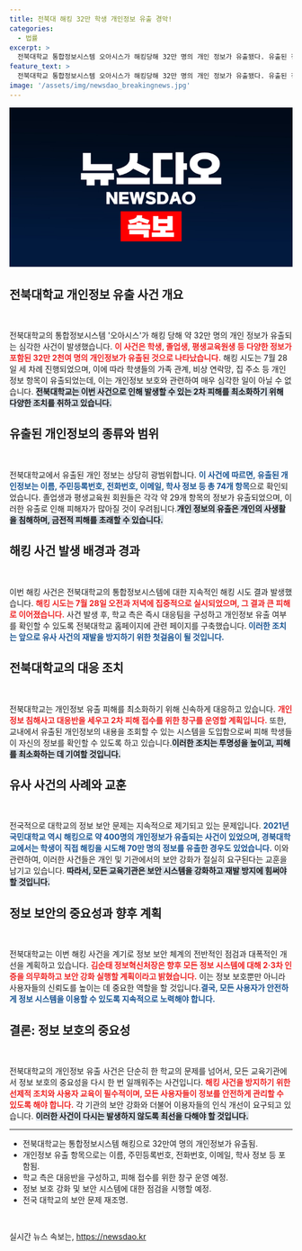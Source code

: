 ```yaml
---
title: 전북대 해킹 32만 학생 개인정보 유출 경악!
categories:
  - 법률
excerpt: >
  전북대학교 통합정보시스템 오아시스가 해킹당해 32만 명의 개인 정보가 유출됐다. 유출된 정보엔 가족 관계와 비상 연락망까지 포함되어 충격이 더해지고 있다. 피해 예방을 위한 대응책도 마련 중이다.
feature_text: >
  전북대학교 통합정보시스템 오아시스가 해킹당해 32만 명의 개인 정보가 유출됐다. 유출된 정보엔 가족 관계와 비상 연락망까지 포함되어 충격이 더해지고 있다. 피해 예방을 위한 대응책도 마련 중이다.
image: '/assets/img/newsdao_breakingnews.jpg'
---
```


<p><img src="/assets/img/newsdao_breakingnews.jpg" alt="firstkoreanews 속보" /></p>

<h2 data-ke-size="size26">전북대학교 개인정보 유출 사건 개요</h2>

<p data-ke-size="size16">&nbsp;</p>

<p>전북대학교의 통합정보시스템 '오아시스'가 해킹 당해 약 32만 명의 개인 정보가 유출되는 심각한 사건이 발생했습니다. <b><span style="color: #ee2323;">이 사건은 학생, 졸업생, 평생교육원생 등 다양한 정보가 포함된 32만 2천여 명의 개인정보가 유출된 것으로 나타났습니다.</span></b> 해킹 시도는 7월 28일 세 차례 진행되었으며, 이에 따라 학생들의 가족 관계, 비상 연락망, 집 주소 등 개인정보 항목이 유출되었는데, 이는 개인정보 보호와 관련하여 매우 심각한 일이 아닐 수 없습니다. <b><span style="background-color: #21538527;">전북대학교는 이번 사건으로 인해 발생할 수 있는 2차 피해를 최소화하기 위해 다양한 조치를 취하고 있습니다.</span></b> </p>

<h2 data-ke-size="size26">유출된 개인정보의 종류와 범위</h2>

<p data-ke-size="size16">&nbsp;</p>

<p>전북대학교에서 유출된 개인 정보는 상당히 광범위합니다. <b><span style="color: #1a5490;">이 사건에 따르면, 유출된 개인정보는 이름, 주민등록번호, 전화번호, 이메일, 학사 정보 등 총 74개 항목</span></b>으로 확인되었습니다. 졸업생과 평생교육원 회원들은 각각 약 29개 항목의 정보가 유출되었으며, 이러한 유출로 인해 피해자가 많아질 것이 우려됩니다.<b><span style="background-color: #21538527;">개인 정보의 유출은 개인의 사생활을 침해하며, 금전적 피해를 초래할 수 있습니다.</span></b> </p>

<h2 data-ke-size="size26">해킹 사건 발생 배경과 경과</h2>

<p data-ke-size="size16">&nbsp;</p>

<p>이번 해킹 사건은 전북대학교의 통합정보시스템에 대한 지속적인 해킹 시도 결과 발생했습니다. <b><span style="color: #ee2323;">해킹 시도는 7월 28일 오전과 저녁에 집중적으로 실시되었으며, 그 결과 큰 피해로 이어졌습니다.</span></b> 사건 발생 후, 학교 측은 즉시 대응팀을 구성하고 개인정보 유출 여부를 확인할 수 있도록 전북대학교 홈페이지에 관련 페이지를 구축했습니다.<b><span style="color: #1a5490;"> 이러한 조치는 앞으로 유사 사건의 재발을 방지하기 위한 첫걸음이 될 것입니다.</span></b></p>

<h2 data-ke-size="size26">전북대학교의 대응 조치</h2>

<p data-ke-size="size16">&nbsp;</p>

<p>전북대학교는 개인정보 유출 피해를 최소화하기 위해 신속하게 대응하고 있습니다. <b><span style="color: #ee2323;">개인정보 침해사고 대응반을 세우고 2차 피해 접수를 위한 창구를 운영할 계획입니다.</span></b> 또한, 교내에서 유출된 개인정보의 내용을 조회할 수 있는 시스템을 도입함으로써 피해 학생들이 자신의 정보를 확인할 수 있도록 하고 있습니다.<b><span style="background-color: #21538527;">이러한 조치는 투명성을 높이고, 피해를 최소화하는 데 기여할 것입니다.</span></b> </p>

<h2 data-ke-size="size26">유사 사건의 사례와 교훈</h2>

<p data-ke-size="size16">&nbsp;</p>

<p>전국적으로 대학교의 정보 보안 문제는 지속적으로 제기되고 있는 문제입니다. <b><span style="color: #1a5490;">2021년 국민대학교 역시 해킹으로 약 400명의 개인정보가 유출되는 사건이 있었으며, 경북대학교에서는 학생이 직접 해킹을 시도해 70만 명의 정보를 유출한 경우도 있었습니다.</span></b> 이와 관련하여, 이러한 사건들은 개인 및 기관에서의 보안 강화가 절실히 요구된다는 교훈을 남기고 있습니다. <b><span style="background-color: #21538527;">따라서, 모든 교육기관은 보안 시스템을 강화하고 재발 방지에 힘써야 할 것입니다.</span></b> </p>

<h2 data-ke-size="size26">정보 보안의 중요성과 향후 계획</h2>

<p data-ke-size="size16">&nbsp;</p>

<p>전북대학교는 이번 해킹 사건을 계기로 정보 보안 체계의 전반적인 점검과 대폭적인 개선을 계획하고 있습니다. <b><span style="color: #ee2323;">김순태 정보혁신처장은 향후 모든 정보 시스템에 대해 2·3차 인증을 의무화하고 보안 강화 실행할 계획이라고 밝혔습니다.</span></b> 이는 정보 보호뿐만 아니라 사용자들의 신뢰도를 높이는 데 중요한 역할을 할 것입니다.<b><span style="color: #1a5490;">결국, 모든 사용자가 안전하게 정보 시스템을 이용할 수 있도록 지속적으로 노력해야 합니다.</span></b></p>

<h2 data-ke-size="size26">결론: 정보 보호의 중요성</h2>

<p data-ke-size="size16">&nbsp;</p>

<p>전북대학교의 개인정보 유출 사건은 단순히 한 학교의 문제를 넘어서, 모든 교육기관에서 정보 보호의 중요성을 다시 한 번 일깨워주는 사건입니다. <b><span style="color: #ee2323;">해킹 사건을 방지하기 위한 선제적 조치와 사용자 교육이 필수적이며, 모든 사용자들이 정보를 안전하게 관리할 수 있도록 해야 합니다.</span></b> 각 기관의 보안 강화와 더불어 이용자들의 인식 개선이 요구되고 있습니다. <b><span style="background-color: #21538527;">이러한 사건이 다시는 발생하지 않도록 최선을 다해야 할 것입니다.</span></b> </p>

<hr />

<ul>
  <li>전북대학교는 통합정보시스템 해킹으로 32만여 명의 개인정보가 유출됨.</li>
  <li>개인정보 유출 항목으로는 이름, 주민등록번호, 전화번호, 이메일, 학사 정보 등 포함됨.</li>
  <li>학교 측은 대응반을 구성하고, 피해 접수를 위한 창구 운영 예정.</li>
  <li>정보 보호 강화 및 보안 시스템에 대한 점검을 시행할 예정.</li>
  <li>전국 대학교의 보안 문제 재조명.</li>
</ul>

<p data-ke-size="size16">&nbsp;</p>
실시간 뉴스 속보는, <a href="https://newsdao.kr" rel="dofollow">https://newsdao.kr</a>


